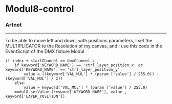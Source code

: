 Modul8-control
==============

### Artnet
----------

To be able to move left and down, with positions parameters, I set the MULTIPLICATOR to the Resolution of my canvas, and I use this code in the EventScript of the DMX fixture Modul

    if index + startChannel == dmxChannel :
        if keyword['KEYWORD_NAME'] == 'ctrl_layer_position_x' or keyword['KEYWORD_NAME'] == 'ctrl_layer_position_y':
            value = ((keyword['VAL_MUL'] * (param ['value'] / 255.0)) - (keyword['VAL_MUL'] / 2))
        else:
            value = keyword['VAL_MUL'] * (param ['value'] / 255.0)
        modul8.setValue (keyword['KEYWORD_NAME'], value , keyword['LAYER_POSITION'])
